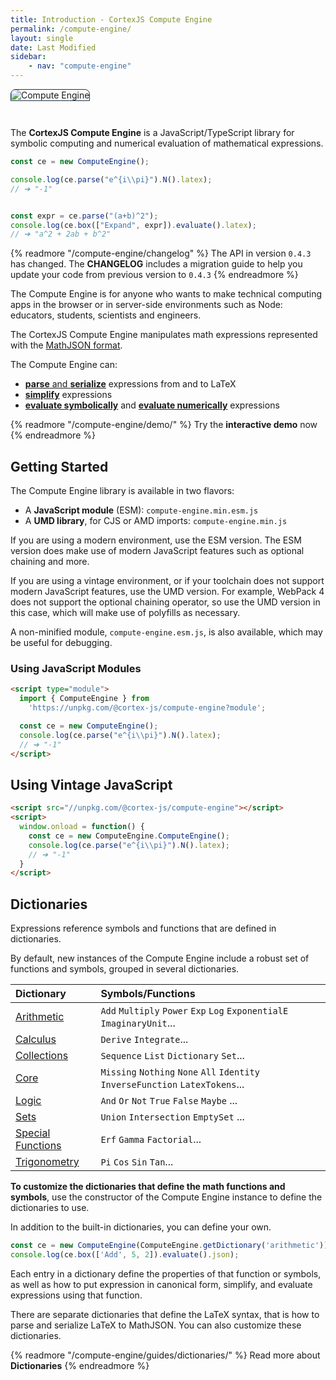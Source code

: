 ```yaml
---
title: Introduction - CortexJS Compute Engine
permalink: /compute-engine/
layout: single
date: Last Modified
sidebar:
    - nav: "compute-engine"
---
```


<img alt="Compute Engine" class='full-width' src='/assets/Compute-Engine-2.jpg' style='border-radius:8px 8px 0 0 ; border:1px solid #203346; margin-bottom: 2em'>

The **CortexJS Compute Engine** is a JavaScript/TypeScript library for symbolic
computing and numerical evaluation of mathematical expressions.

```ts
const ce = new ComputeEngine();

console.log(ce.parse("e^{i\\pi}").N().latex);
// ➔ "-1"


const expr = ce.parse("(a+b)^2");
console.log(ce.box(["Expand", expr]).evaluate().latex);
// ➔ "a^2 + 2ab + b^2"

```


{% readmore "/compute-engine/changelog" %}
The API in version `0.4.3` has changed. The **CHANGELOG** includes a migration 
guide to help you update your code from previous version to `0.4.3`
{% endreadmore %}


The Compute Engine is for anyone who wants to make technical computing apps 
in the browser or in server-side environments such as Node: educators, 
students, scientists and engineers.

The CortexJS Compute Engine manipulates math expressions represented with the <a href ="/math-json/">MathJSON format</a>.


The Compute Engine can:
- <a href="/compute-engine/guides/latex-syntax/">**parse** and **serialize**</a> expressions from and to LaTeX
- <a href="/compute-engine/guides/simplify/">**simplify**</a> expressions
- <a href="/compute-engine/guides/evaluate/">**evaluate symbolically**</a> and <a href="/compute-engine/guides/numerical-evaluation/">**evaluate numerically**</a> expressions

{% readmore "/compute-engine/demo/" %}
Try the **interactive demo** now
{% endreadmore %}


## Getting Started

The Compute Engine library is available in two flavors:

* A **JavaScript module** (ESM): `compute-engine.min.esm.js` 
* A **UMD library**, for CJS or AMD imports: `compute-engine.min.js` 

If you are using a modern environment, use the ESM version. The ESM version 
does make use of modern JavaScript features such as optional chaining and more.

If you are using a vintage environment, or if your toolchain does not support
modern JavaScript features, use the UMD version. For example, WebPack 4 does 
not support the optional chaining operator, so use the UMD version in this case,
which will make use of polyfills as necessary.

A non-minified module, `compute-engine.esm.js`, is also available, which may 
be useful for debugging.

### Using JavaScript Modules

```html
<script type="module">
  import { ComputeEngine } from 
    'https://unpkg.com/@cortex-js/compute-engine?module';

  const ce = new ComputeEngine();
  console.log(ce.parse("e^{i\\pi}").N().latex);
  // ➔ "-1"
</script>

```

## Using Vintage JavaScript

```html
<script src="//unpkg.com/@cortex-js/compute-engine"></script>
<script>
  window.onload = function() {
    const ce = new ComputeEngine.ComputeEngine();
    console.log(ce.parse("e^{i\\pi}").N().latex);
    // ➔ "-1"
  }
</script>
```



## Dictionaries

Expressions reference symbols and functions that are defined in dictionaries.

By default, new instances of the Compute Engine include a robust set of
functions and symbols, grouped in several dictionaries.

<div class=symbols-table>

| Dictionary | Symbols/Functions |
|:---|:---|
| [Arithmetic](/compute-engine/reference/arithmetic/) | `Add` `Multiply` `Power` `Exp` `Log` `ExponentialE` `ImaginaryUnit`...|
| [Calculus](/compute-engine/reference/calculus/) | `Derive` `Integrate`...|
| [Collections](/compute-engine/reference/collections/)| `Sequence` `List` `Dictionary` `Set`... |
| [Core](/compute-engine/reference/core/) | `Missing` `Nothing` `None` `All`  `Identity` `InverseFunction` `LatexTokens`... |
| [Logic](/compute-engine/reference/logic/) |`And` `Or` `Not` `True` `False` `Maybe` ...|
| [Sets](/compute-engine/reference/sets/) | `Union` `Intersection` `EmptySet` ...|
| [Special Functions](/compute-engine/reference/special-functions/) | `Erf` `Gamma` `Factorial`...|
| [Trigonometry](/compute-engine/reference/trigonometry/)  | `Pi` `Cos` `Sin` `Tan`...| 

</div>


**To customize the dictionaries that define the math functions and symbols**, 
use the constructor of the Compute Engine instance to define the dictionaries
to use.

In addition to the built-in dictionaries, you can define your own.

```js
const ce = new ComputeEngine(ComputeEngine.getDictionary('arithmetic'));
console.log(ce.box(['Add', 5, 2]).evaluate().json);
```

Each entry in a dictionary define the properties of that function or
symbols, as well as how to put expression in canonical form, simplify,
and evaluate expressions using that function.

There are separate dictionaries that define the LaTeX syntax, that is
how to parse and serialize LaTeX to MathJSON. You can also customize these
dictionaries.

{% readmore "/compute-engine/guides/dictionaries/" %}
Read more about <strong>Dictionaries</strong>
{% endreadmore %}

